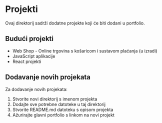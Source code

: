 # Projekti

Ovaj direktorij sadrži dodatne projekte koji će biti dodani u portfolio.

## Budući projekti

- Web Shop - Online trgovina s košaricom i sustavom plaćanja (u izradi)
- JavaScript aplikacije
- React projekti

## Dodavanje novih projekata

Za dodavanje novih projekata:

1. Stvorite novi direktorij s imenom projekta
2. Dodajte sve potrebne datoteke u taj direktorij
3. Stvorite README.md datoteku s opisom projekta
4. Ažurirajte glavni portfolio s linkom na novi projekt
